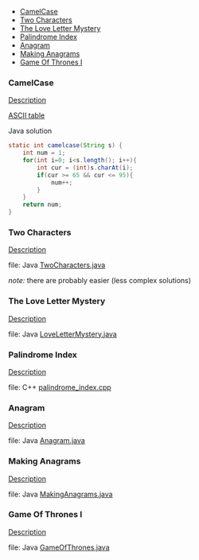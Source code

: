 * [CamelCase](#camelcase)
* [Two Characters](#two-characters)
* [The Love Letter Mystery](#the-love-letter-mystery)
* [Palindrome Index](#palindrome-index)
* [Anagram](#anagram)
* [Making Anagrams](#making-anagrams)
* [Game Of Thrones I](#game-of-thrones-i)


### CamelCase

[Description](https://www.hackerrank.com/challenges/camelcase/problem)

[ASCII table](http://www.asciitable.com/)

Java solution
```java
static int camelcase(String s) {
    int num = 1;
    for(int i=0; i<s.length(); i++){
        int cur = (int)s.charAt(i);
        if(cur >= 65 && cur <= 95){
            num++;
        }
    }
    return num;
}
```

### Two Characters

[Description](https://www.hackerrank.com/challenges/two-characters/problem)

file: Java [TwoCharacters.java](TwoCharacters.java)

_note:_ there are probably easier (less complex solutions)

### The Love Letter Mystery

[Description](https://www.hackerrank.com/challenges/the-love-letter-mystery/problem)

file: Java [LoveLetterMystery.java](LoveLetterMystery.java)

### Palindrome Index

[Description](https://www.hackerrank.com/challenges/palindrome-index/problem)

file: C++ [palindrome_index.cpp](palindrome_index.cpp)

### Anagram

[Description](https://www.hackerrank.com/challenges/anagram/problem)

file: Java [Anagram.java](Anagram.java)

### Making Anagrams

[Description](https://www.hackerrank.com/challenges/making-anagrams/problem)

file: Java [MakingAnagrams.java](MakingAnagrams.java)

### Game Of Thrones I

[Description](https://www.hackerrank.com/challenges/game-of-thrones/problem)

file: Java [GameOfThrones.java](GameOfThrones.java)